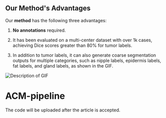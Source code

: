 ## Our Method's Advantages

Our **method** has the following three advantages:

1. **No annotations** required.

2. It has been evaluated on a multi-center dataset with over 1k cases, achieving Dice scores greater than 80% for tumor labels.

3. In addition to tumor labels, it can also generate coarse segmentation outputs for multiple categories, such as nipple labels, epidermis labels, fat labels, and gland labels, as shown in the GIF.
   
![Description of GIF](https://github.com/Ho-Garfield/ACM-pipeline/blob/main/multi.gif)


# ACM-pipeline
The code will be uploaded after the article is accepted.




